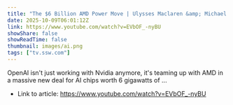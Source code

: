 ```yaml
---
title: "The $6 Billion AMD Power Move | Ulysses Maclaren &amp; Michael Smedley"
date: 2025-10-09T06:01:12Z
link: https://www.youtube.com/watch?v=EVbOF_-nyBU
showShare: false
showReadTime: false
thumbnail: images/ai.png
tags: ["tv.ssw.com"]
---
```

OpenAI isn't just working with Nvidia anymore, it's teaming up with AMD in a massive new deal for AI chips worth 6 gigawatts of ...

- Link to article: https://www.youtube.com/watch?v=EVbOF_-nyBU